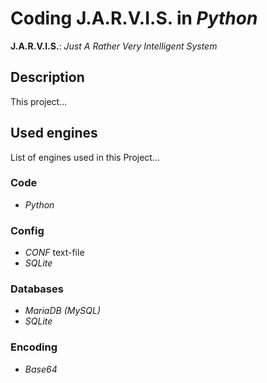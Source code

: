 # Coding J.A.R.V.I.S. in *Python*
**J.A.R.V.I.S.**: *Just A Rather Very Intelligent System*

## Description
This project...

## Used engines
List of engines used in this Project...

### Code
* *Python*

### Config
* *CONF* text-file
* *SQLite*

### Databases
* *MariaDB (MySQL)*
* *SQLite*

### Encoding
* *Base64*

